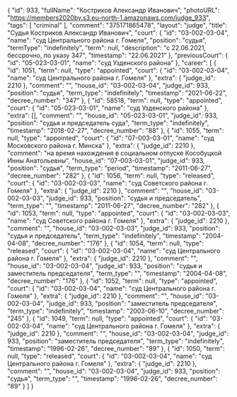 {
    "id": 933,
    "fullName": "Костриков Александр Иванович",
    "photoURL": "https://members2020by.s3.eu-north-1.amazonaws.com/judge_933",
    "tags": [
        "criminal"
    ],
    "comment": "375171865478",
    "layout": "judge",
    "title": "Судья Костриков Александр Иванович",
    "court": {
        "id": "03-002-03-04",
        "name": "суд Центрального района г. Гомеля",
        "position": "судья",
        "termType": "indefinitely",
        "term": null,
        "description": "c 22.06.2021, бессрочно, по указу 347",
        "timestamp": "22.06.2021"
    },
    "previousCourt": {
        "id": "05-023-03-01",
        "name": "суд Узденского района"
    },
    "career": [
        {
            "id": 1051,
            "term": null,
            "type": "appointed",
            "court": {
                "id": "03-002-03-04",
                "name": "суд Центрального района г. Гомеля"
            },
            "extra": {
                "judge_id": 2210
            },
            "comment": "",
            "house_id": "03-002-03-04",
            "judge_id": 933,
            "position": "судья",
            "term_type": "indefinitely",
            "timestamp": "2021-06-22",
            "decree_number": "347"
        },
        {
            "id": 58518,
            "term": null,
            "type": "appointed",
            "court": {
                "id": "05-023-03-01",
                "name": "суд Узденского района"
            },
            "extra": [],
            "comment": "",
            "house_id": "05-023-03-01",
            "judge_id": 933,
            "position": "судья и председатель суда",
            "term_type": "indefinitely",
            "timestamp": "2018-02-27",
            "decree_number": "88"
        },
        {
            "id": 1055,
            "term": null,
            "type": "appointed",
            "court": {
                "id": "07-003-03-01",
                "name": "суд Московского района г. Минска"
            },
            "extra": {
                "judge_id": 2210
            },
            "comment": "на время нахождения в социальном отпуске Кособуцкой Инны Анатольевны",
            "house_id": "07-003-03-01",
            "judge_id": 933,
            "position": "судья",
            "term_type": "period",
            "timestamp": "2011-06-27",
            "decree_number": "282"
        },
        {
            "id": 1056,
            "term": null,
            "type": "released",
            "court": {
                "id": "03-002-03-03",
                "name": "суд Советского района г. Гомеля"
            },
            "extra": {
                "judge_id": 2210
            },
            "comment": "",
            "house_id": "03-002-03-03",
            "judge_id": 933,
            "position": "судья и председатель",
            "term_type": "",
            "timestamp": "2011-06-27",
            "decree_number": "282"
        },
        {
            "id": 1053,
            "term": null,
            "type": "appointed",
            "court": {
                "id": "03-002-03-03",
                "name": "суд Советского района г. Гомеля"
            },
            "extra": {
                "judge_id": 2210
            },
            "comment": "",
            "house_id": "03-002-03-03",
            "judge_id": 933,
            "position": "судья и председатель",
            "term_type": "indefinitely",
            "timestamp": "2004-04-08",
            "decree_number": "176"
        },
        {
            "id": 1054,
            "term": null,
            "type": "released",
            "court": {
                "id": "03-002-03-04",
                "name": "суд Центрального района г. Гомеля"
            },
            "extra": {
                "judge_id": 2210
            },
            "comment": "",
            "house_id": "03-002-03-04",
            "judge_id": 933,
            "position": "судья и заместитель председателя",
            "term_type": "",
            "timestamp": "2004-04-08",
            "decree_number": "176"
        },
        {
            "id": 1052,
            "term": null,
            "type": "appointed",
            "court": {
                "id": "03-002-03-04",
                "name": "суд Центрального района г. Гомеля"
            },
            "extra": {
                "judge_id": 2210
            },
            "comment": "",
            "house_id": "03-002-03-04",
            "judge_id": 933,
            "position": "заместитель председателя",
            "term_type": "indefinitely",
            "timestamp": "2003-06-10",
            "decree_number": "245"
        },
        {
            "id": 1049,
            "term": null,
            "type": "appointed",
            "court": {
                "id": "03-002-03-04",
                "name": "суд Центрального района г. Гомеля"
            },
            "extra": {
                "judge_id": 2210
            },
            "comment": "",
            "house_id": "03-002-03-04",
            "judge_id": 933,
            "position": "заместитель председателя",
            "term_type": "indefinitely",
            "timestamp": "1996-02-26",
            "decree_number": "89"
        },
        {
            "id": 1050,
            "term": null,
            "type": "released",
            "court": {
                "id": "03-002-03-04",
                "name": "суд Центрального района г. Гомеля"
            },
            "extra": {
                "judge_id": 2210
            },
            "comment": "",
            "house_id": "03-002-03-04",
            "judge_id": 933,
            "position": "судья",
            "term_type": "",
            "timestamp": "1996-02-26",
            "decree_number": "89"
        }
    ]
}